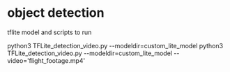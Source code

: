 # object detection
tflite model and scripts to run

python3 TFLite_detection_video.py --modeldir=custom_lite_model
python3 TFLite_detection_video.py --modeldir=custom_lite_model --video='flight_footage.mp4'
